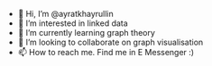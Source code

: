- 👋 Hi, I’m @ayratkhayrullin
- 👀 I’m interested in linked data
- 🌱 I’m currently learning graph theory
- 💞️ I’m looking to collaborate on graph visualisation
- 📫 How to reach me. Find me in E Messenger :)

<!---
ayratkhayrullin/ayratkhayrullin is a ✨ special ✨ repository because its `README.md` (this file) appears on your GitHub profile.
You can click the Preview link to take a look at your changes.
--->
